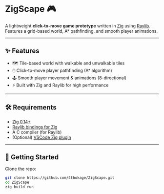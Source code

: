# ZigScape 🎮

A lightweight **click-to-move game prototype** written in [Zig](https://ziglang.org) using [Raylib](https://www.raylib.com).  
Features a grid-based world, A* pathfinding, and smooth player animations.  

---

## ✨ Features
- 🗺️ Tile-based world with walkable and unwalkable tiles
- 🖱️ Click-to-move player pathfinding (A* algorithm)
- 🕹️ Smooth player movement & animations (8-directional)
- ⚡ Built with Zig and Raylib for high performance

---

## 🛠 Requirements
- [Zig 0.14+](https://ziglang.org/download/)
- [Raylib bindings for Zig](https://github.com/…)
- A C compiler (for Raylib)
- (Optional) [VSCode Zig plugin](https://marketplace.visualstudio.com/items?itemName=ziglang.vscode-zig)

---

## 🚀 Getting Started

Clone the repo:  
```bash
git clone https://github.com/4thokage/ZigScape.git
cd ZigScape
zig build run
```
